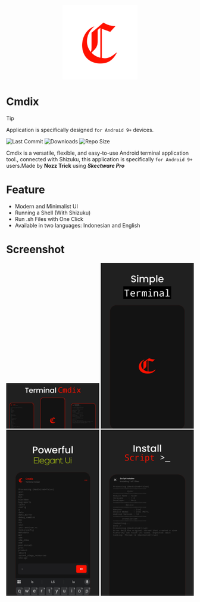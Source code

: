 <div align="center">
  <img src="src/images/cmdix_icon.png" alt="Cmdix Icon App" width="200"/>
</div>

# Cmdix
> [!TIP]
> Application is specifically designed `for Android 9+` devices. 

![Last Commit](https://img.shields.io/github/last-commit/Sketchware-Pro/Sketchware-Pro)
![Downloads](https://img.shields.io/github/downloads/Sketchware-Pro/Sketchware-Pro/total)
![Repo Size](https://img.shields.io/github/repo-size/Cmdix)

Cmdix is a versatile, flexible, and easy-to-use Android terminal application tool., connected with Shizuku, this application is specifically `for Android 9+` users.Made by **Nozz Trick** using **_Skectware Pro_**

# Feature
- Modern and Minimalist UI
- Running a Shell (With Shizuku)
- Run .sh Files with One Click
- Available in two languages: Indonesian and English 
  
# Screenshot
<p align="center">
  <img src="src/images/banners.jpg" alt="Banner Cmdix" width="250"/>
  <img src="src/images/screen1.png" alt="Screenshot 1" width="250"/>
  <img src="src/images/screen2.png" alt="Screenshot 2" width="250"/>
  <img src="src/images/screen3.png" alt="Screenshot 3" width="250"/>
</p>
